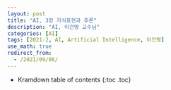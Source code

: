 ```yaml
---
layout: post
title: "AI, 3장 지식표현과 추론"
description: "AI, 이건명 교수님"
categories: [AI]
tags: [2021-2, AI, Artificial Intelligence, 이건명]
use_math: true
redirect_from:
  - /2021/09/06/
---
```


* Kramdown table of contents
{:toc .toc}      
